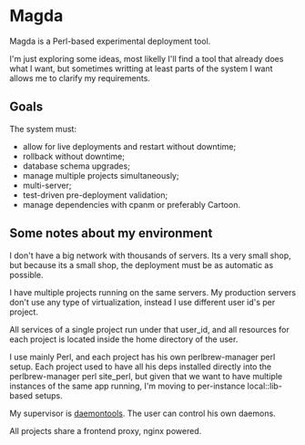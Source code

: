 Magda
=====

Magda is a Perl-based experimental deployment tool.

I'm just exploring some ideas, most likelly I'll find a tool that
already does what I want, but sometimes writting at least parts of the
system I want allows me to clarify my requirements.


Goals
-----

The system must:

 * allow for live deployments and restart without downtime;
 * rollback without downtime;
 * database schema upgrades;
 * manage multiple projects simultaneously;
 * multi-server;
 * test-driven pre-deployment validation;
 * manage dependencies with cpanm or preferably Cartoon.


Some notes about my environment
-------------------------------

I don't have a big network with thousands of servers. Its a very small
shop, but because its a small shop, the deployment must be as automatic
as possible.

I have multiple projects running on the same servers. My production
servers don't use any type of virtualization, instead I use different
user id's per project.

All services of a single project run under that user_id, and all
resources for each project is located inside the home directory
of the user.

I use mainly Perl, and each project has his own perlbrew-manager perl
setup. Each project used to have all his deps installed directly into
the perlbrew-manager perl site_perl, but given that we want to have
multiple instances of the same app running, I'm moving to per-instance
local::lib-based setups.

My supervisor is [daemontools][daemontools]. The user can control his own daemons.

All projects share a frontend proxy, nginx powered.


 [daemontools]: http://cr.yp.to/daemontools.html
